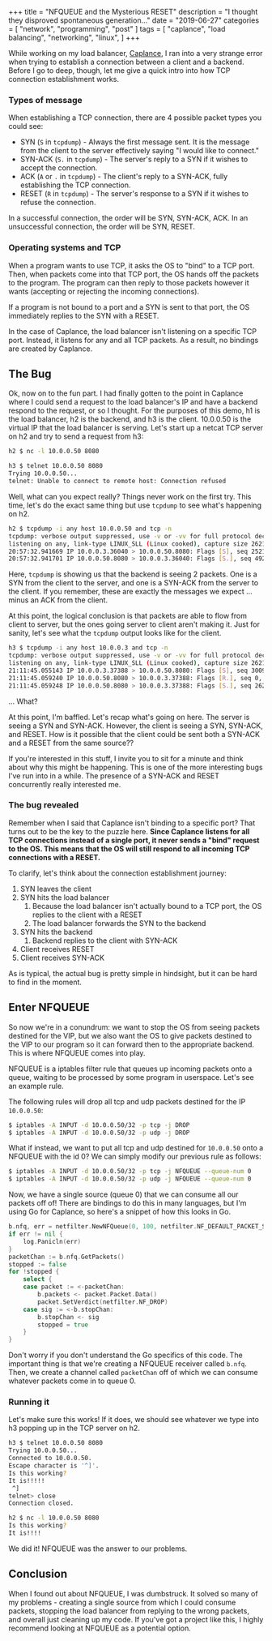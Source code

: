 +++
title = "NFQUEUE and the Mysterious RESET"
description = "I thought they disproved spontaneous generation..."
date = "2019-06-27"
categories = [ "network", "programming", "post" ]
tags = [
  "caplance",
  "load balancing",
  "networking",
  "linux",
]
+++

While working on my load balancer, [Caplance](https://github.com/pwpon500/Caplance), I ran into a very strange error when trying to establish a connection between a client and a backend. Before I go to deep, though, let me give a quick intro into how TCP connection establishment works.

### Types of message

When establishing a TCP connection, there are 4 possible packet types you could see:

- SYN (`S` in `tcpdump`) - Always the first message sent. It is the message from the client to the server effectively saying "I would like to connect."
- SYN-ACK (`S.` in `tcpdump`) - The server's reply to a SYN if it wishes to accept the connection.
- ACK (`A` or `.` in `tcpdump`) - The client's reply to a SYN-ACK, fully establishing the TCP connection.
- RESET (`R` in `tcpdump`) - The server's response to a SYN if it wishes to refuse the connection.

In a successful connection, the order will be SYN, SYN-ACK, ACK. In an unsuccessful connection, the order will be SYN, RESET.

### Operating systems and TCP

When a program wants to use TCP, it asks the OS to "bind" to a TCP port. Then, when packets come into that TCP port, the OS hands off the packets to the program. The program can then reply to those packets however it wants (accepting or rejecting the incoming connections).

If a program is not bound to a port and a SYN is sent to that port, the OS immediately replies to the SYN with a RESET.

In the case of Caplance, the load balancer isn't listening on a specific TCP port. Instead, it listens for any and all TCP packets. As a result, no bindings are created by Caplance.

## The Bug

Ok, now on to the fun part. I had finally gotten to the point in Caplance where I could send a request to the load balancer's IP and have a backend respond to the request, or so I thought. For the purposes of this demo, h1 is the load balancer, h2 is the backend, and h3 is the client. 10.0.0.50 is the virtual IP that the load balancer is serving. Let's start up a netcat TCP server on h2 and try to send a request from h3:

``` bash
h2 $ nc -l 10.0.0.50 8080

h3 $ telnet 10.0.0.50 8080
Trying 10.0.0.50...
telnet: Unable to connect to remote host: Connection refused
```

Well, what can you expect really? Things never work on the first try. This time, let's do the exact same thing but use `tcpdump` to see what's happening on h2.

```bash
h2 $ tcpdump -i any host 10.0.0.50 and tcp -n
tcpdump: verbose output suppressed, use -v or -vv for full protocol decode
listening on any, link-type LINUX_SLL (Linux cooked), capture size 262144 bytes
20:57:32.941669 IP 10.0.0.3.36040 > 10.0.0.50.8080: Flags [S], seq 252176171, win 29200, options [mss 1460,sackOK,TS val 2262321703 ecr 0,nop,wscale 9], length 0
20:57:32.941701 IP 10.0.0.50.8080 > 10.0.0.3.36040: Flags [S.], seq 492629165, ack 252176172, win 28960, options [mss 1460,sackOK,TS val 4192526147 ecr 2262321703,nop,wscale 9], length 0
```

Here, `tcpdump` is showing us that the backend is seeing 2 packets. One is a SYN from the client to the server, and one is a SYN-ACK from the server to the client. If you remember, these are exactly the messages we expect ... minus an ACK from the client.

At this point, the logical conclusion is that packets are able to flow from client to server, but the ones going server to client aren't making it. Just for sanity, let's see what the `tcpdump` output looks like for the client.

```bash
h3 $ tcpdump -i any host 10.0.0.3 and tcp -n
tcpdump: verbose output suppressed, use -v or -vv for full protocol decode
listening on any, link-type LINUX_SLL (Linux cooked), capture size 262144 bytes
21:11:45.055143 IP 10.0.0.3.37388 > 10.0.0.50.8080: Flags [S], seq 3009015791, win 29200, options [mss 1460,sackOK,TS val 2263173829 ecr 0,nop,wscale 9], length 0
21:11:45.059240 IP 10.0.0.50.8080 > 10.0.0.3.37388: Flags [R.], seq 0, ack 3009015792, win 0, length 0
21:11:45.059248 IP 10.0.0.50.8080 > 10.0.0.3.37388: Flags [S.], seq 2629426318, ack 3009015792, win 28960, options [mss 1460,sackOK,TS val 4193378273 ecr 2263173829,nop,wscale 9], length 0
```

... What?

At this point, I'm baffled. Let's recap what's going on here. The server is seeing a SYN and SYN-ACK. However, the client is seeing a SYN, SYN-ACK, and RESET. How is it possible that the client could be sent both a SYN-ACK and a RESET from the same source??

If you're interested in this stuff, I invite you to sit for a minute and think about why this might be happening. This is one of the more interesting bugs I've run into in a while. The presence of a SYN-ACK and RESET concurrently really interested me.

### The bug revealed

Remember when I said that Caplance isn't binding to a specific port? That turns out to be the key to the puzzle here. **Since Caplance listens for all TCP connections instead of a single port, it never sends a "bind" request to the OS. This means that the OS will still respond to all incoming TCP connections with a RESET.**

To clarify, let's think about the connection establishment journey:

1. SYN leaves the client
1. SYN hits the load balancer
    1. Because the load balancer isn't actually bound to a TCP port, the OS replies to the client with a RESET
    1. The load balancer forwards the SYN to the backend
1. SYN hits the backend
    1. Backend replies to the client with SYN-ACK
1. Client receives RESET
1. Client receives SYN-ACK

As is typical, the actual bug is pretty simple in hindsight, but it can be hard to find in the moment.

## Enter NFQUEUE

So now we're in a conundrum: we want to stop the OS from seeing packets destined for the VIP, but we also want the OS to give packets destined to the VIP to our program so it can forward then to the appropriate backend. This is where NFQUEUE comes into play.

NFQUEUE is a iptables filter rule that queues up incoming packets onto a queue, waiting to be processed by some program in userspace. Let's see an example rule.

The following rules will drop all tcp and udp packets destined for the IP `10.0.0.50`:

```bash
$ iptables -A INPUT -d 10.0.0.50/32 -p tcp -j DROP
$ iptables -A INPUT -d 10.0.0.50/32 -p udp -j DROP
```

What if instead, we want to put all tcp and udp destined for `10.0.0.50` onto a NFQUEUE with the id 0? We can simply modify our previous rule as follows:

```bash
$ iptables -A INPUT -d 10.0.0.50/32 -p tcp -j NFQUEUE --queue-num 0
$ iptables -A INPUT -d 10.0.0.50/32 -p udp -j NFQUEUE --queue-num 0
```

Now, we have a single source (queue 0) that we can consume all our packets off of! There are bindings to do this in many languages, but I'm using Go for Caplance, so here's a snippet of how this looks in Go.

```go
b.nfq, err = netfilter.NewNFQueue(0, 100, netfilter.NF_DEFAULT_PACKET_SIZE)
if err != nil {
    log.Panicln(err)
}
packetChan := b.nfq.GetPackets()
stopped := false
for !stopped {
    select {
    case packet := <-packetChan:
        b.packets <- packet.Packet.Data()
        packet.SetVerdict(netfilter.NF_DROP)
    case sig := <-b.stopChan:
        b.stopChan <- sig
        stopped = true
    }
}
```

Don't worry if you don't understand the Go specifics of this code. The important thing is that we're creating a NFQUEUE receiver called `b.nfq`. Then, we create a channel called `packetChan` off of which we can consume whatever packets come in to queue 0.

### Running it

Let's make sure this works! If it does, we should see whatever we type into h3 popping up in the TCP server on h2.

```bash
h3 $ telnet 10.0.0.50 8080
Trying 10.0.0.50...
Connected to 10.0.0.50.
Escape character is '^]'.
Is this working?
It is!!!!!
 ^]
telnet> close
Connection closed.

h2 $ nc -l 10.0.0.50 8080
Is this working?
It is!!!!
```

We did it! NFQUEUE was the answer to our problems.

## Conclusion

When I found out about NFQUEUE, I was dumbstruck. It solved so many of my problems - creating a single source from which I could consume packets, stopping the load balancer from replying to the wrong packets, and overall just cleaning up my code. If you've got a project like this, I highly recommend looking at NFQUEUE as a potential option.

